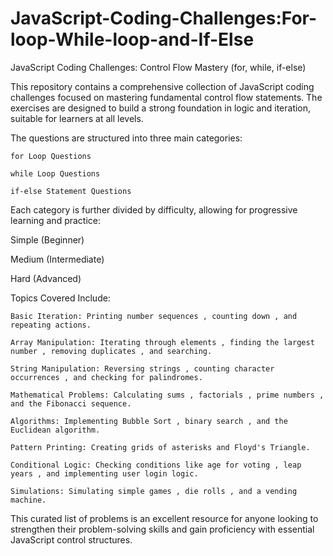 # JavaScript-Coding-Challenges:For-loop-While-loop-and-If-Else
JavaScript Coding Challenges: Control Flow Mastery (for, while, if-else)

This repository contains a comprehensive collection of JavaScript coding challenges focused on mastering fundamental control flow statements.  The exercises are designed to build a strong foundation in logic and iteration, suitable for learners at all levels.

The questions are structured into three main categories:

    for Loop Questions 

    while Loop Questions 
    
    if-else Statement Questions 

Each category is further divided by difficulty, allowing for progressive learning and practice:

Simple (Beginner) 

Medium (Intermediate) 

Hard (Advanced) 

Topics Covered Include:

    Basic Iteration: Printing number sequences , counting down , and repeating actions.

    Array Manipulation: Iterating through elements , finding the largest number , removing duplicates , and searching.
    
    String Manipulation: Reversing strings , counting character occurrences , and checking for palindromes.
    
    Mathematical Problems: Calculating sums , factorials , prime numbers , and the Fibonacci sequence.
    
    Algorithms: Implementing Bubble Sort , binary search , and the Euclidean algorithm.
    
    Pattern Printing: Creating grids of asterisks and Floyd's Triangle.

    Conditional Logic: Checking conditions like age for voting , leap years , and implementing user login logic.
    
    Simulations: Simulating simple games , die rolls , and a vending machine.

This curated list of problems is an excellent resource for anyone looking to strengthen their problem-solving skills and gain proficiency with essential JavaScript control structures.
